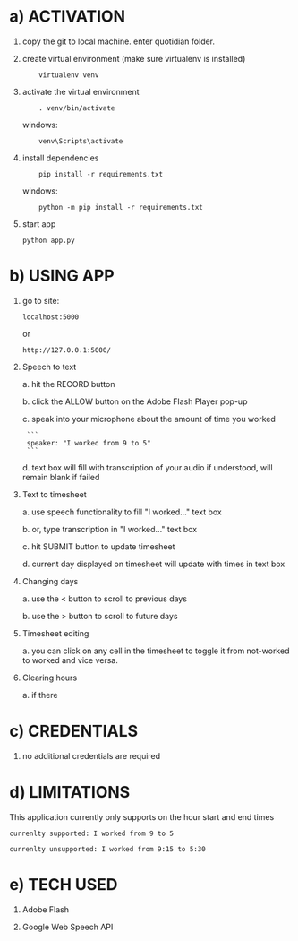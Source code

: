 

# a) ACTIVATION

1. copy the git to local machine. enter quotidian folder.

2. create virtual environment (make sure virtualenv is installed)
    
    ```
        virtualenv venv
    ```
    
3. activate the virtual environment
    
    ```
        . venv/bin/activate
    ```

	windows:
	```
		venv\Scripts\activate
	```
    
4.  install dependencies
    
    ```
        pip install -r requirements.txt
    ```

	windows:
	```
		python -m pip install -r requirements.txt
	```

5. start app 
	
	```
	python app.py
	```

	
# b) USING APP

1. go to site:
	
	```
	localhost:5000
	```

	or 
	
	```
	http://127.0.0.1:5000/
	```

2. Speech to text

	a. hit the RECORD button
	
	b. click the ALLOW button on the Adobe Flash Player pop-up
	
	c. speak into your microphone about the amount of time you worked
	
		```
		speaker: "I worked from 9 to 5"
		```

	d. text box will fill with transcription of your audio if understood, will remain blank if failed


3. Text to timesheet
	
	a. use speech functionality to fill "I worked..." text box
	
	b. or, type transcription in "I worked..." text box
	
	c. hit SUBMIT button to update timesheet
	
	d. current day displayed on timesheet will update with times in text box


4. Changing days
	
	a. use the < button to scroll to previous days
	
	b. use the > button to scroll to future days
	

5. Timesheet editing
	
	a. you can click on any cell in the timesheet to toggle it from not-worked to worked and vice versa.
	
	
6. Clearing hours

	a. if there

	
# c) CREDENTIALS

1. no additional credentials are required


# d) LIMITATIONS

This application currently only supports on the hour start and end times

	currenlty supported: I worked from 9 to 5
	
	currenlty unsupported: I worked from 9:15 to 5:30

	
# e) TECH USED

1. Adobe Flash

2. Google Web Speech API
